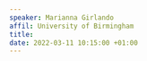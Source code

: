 ```yaml
---
speaker: Marianna Girlando
affil: University of Birmingham
title: 
date: 2022-03-11 10:15:00 +01:00
---
```

